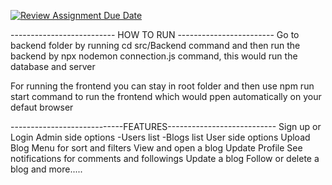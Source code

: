 [![Review Assignment Due Date](https://classroom.github.com/assets/deadline-readme-button-24ddc0f5d75046c5622901739e7c5dd533143b0c8e959d652212380cedb1ea36.svg)](https://classroom.github.com/a/U8VHH9NX)

-------------------------- HOW TO RUN ------------------------
Go to backend folder by running cd src/Backend command and then run the backend by
npx nodemon connection.js command, this would run the database and server

For running the frontend you can stay in root folder and then use
npm run start command to run the frontend which would ppen automatically on your defaut browser

----------------------------FEATURES---------------------------
Sign up or Login
Admin side options
-Users list
-Blogs list
User side options
Upload Blog
Menu for sort and filters
View and open a blog
Update Profile
See notifications for comments and followings
Update a blog
Follow or delete a blog
and more.....
